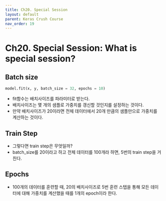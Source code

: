 ```yaml
---
title: Ch20. Special Session
layout: default
parent: Keras Crush Course
nav_order: 19
---
```


# Ch20. Special Session: What is special session?
## Batch size
```python
model.fit(x, y, batch_size = 32, epochs = 10)
```
* fit함수는 배치사이즈를 파라미터로 받는다.
* 배치사이즈는 몇 개의 샘플로 가중치를 갱신할 것인지를 설정하는 것이다.
* 만약 배치사이즈가 20이라면 전체 데이터에서 20개 만큼의 샘플만으로  가중치를 계산하는 것이다.

## Train Step
* 그렇다면 train step은 무엇일까?
* batch_size를 20이라고 하고 전체 데이터를 100개라 하면, 5번의 train step을 거친다.

## Epochs
* 100개의 데이터를 훈련할 때, 20의 배치사이즈로 5번 훈련 스탭을 통해 모든 데이터에 대해 가중치를 계산했을 때를 1개의 epoch이라 한다.